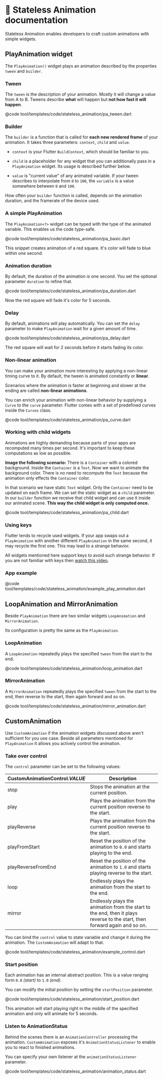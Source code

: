 # 🚀 Stateless Animation documentation

Stateless Animation enables developers to craft custom animations with simple widgets.


## PlayAnimation widget

The `PlayAnimation()` widget plays an animation described by the properties `tween` and `builder`.

### Tween

The `tween` is the description of your animation. Mostly it will change a value from A to B. Tweens describe **what** will happen but **not how fast it will happen**.

@code tool/templates/code/stateless_animation/pa_tween.dart

### Builder

The `builder` is a function that is called for **each new rendered frame** of your animation. It takes three parameters: `context`, `child` and `value`.

- `context` is your Flutter `BuildContext`, which should be familiar to you.

- `child` is a placeholder for any widget that you can additionally pass in a `PlayAnimation` widget. Its usage is described further below.

- `value` is "current value" of any animated variable. If your tween describes to interpolate from `0` to `100`, the `variable` is a value somewhere between `0` and `100`.

How often your `builder` function is called, depends on the animation duration, and the framerate of the device used.

### A simple PlayAnimation

The `PlayAnimation<?>` widget can be typed with the type of the animated variable. This enables us the code type-safe.

@code tool/templates/code/stateless_animation/pa_basic.dart

This snippet creates animation of a red square. It's color will fade to blue within one second.

### Animation duration

By default, the duration of the animation is one second. You set the optional parameter `duration` to refine that.

@code tool/templates/code/stateless_animation/pa_duration.dart

Now the red square will fade it's color for 5 seconds.

### Delay

By default, animations will play automatically. You can set the `delay` parameter to make `PlayAnimation` wait for a given amount of time.

@code tool/templates/code/stateless_animation/pa_delay.dart

The red square will wait for 2 seconds before it starts fading its color.

### Non-linear animation

You can make your animation more interesting by applying a non-linear timing curve to it. By default, the tween is animated constantly or **linear**.

Scenarios where the animation is faster at beginning and slower at the ending are called **non-linear animations**.

You can enrich your animation with non-linear behavior by supplying a `Curve` to the `curve` parameter. Flutter comes with a set of predefined curves inside the `Curves` class.

@code tool/templates/code/stateless_animation/pa_curve.dart


### Working with child widgets

Animations are highly demanding because parts of your apps are recomputed many times per second. It's important to keep these computations as low as possible.

**Image the following scenario:** There is a `Container` with a colored background. Inside the `Container` is a `Text`. Now we want to animate the background color. There is no need to recompute the `Text` because the animation only effects the `Container` color.

In that scenario we have static `Text` widget. Only the `Container` need to be updated on each frame. We can set the static widget as a `child` parameter. In our `builder` function we receive that child widget and can use it inside our animated scene. **This way the child widget is only computed once.**

@code tool/templates/code/stateless_animation/pa_child.dart

### Using keys

Flutter tends to recycle used widgets. If your app swaps out a `PlayAnimation` with another different `PlayAnimation` in the same second, it may recycle the first one. This may lead to a strange behavior.

All widgets mentioned here support keys to avoid such strange behavior. If you are not familiar with keys then [watch this video](https://www.youtube.com/watch?v=kn0EOS-ZiIc).

### App example

@code tool/templates/code/stateless_animation/example_play_animation.dart



## LoopAnimation and MirrorAnimation

Beside `PlayAnimation` there are two similar widgets `LoopAnimation` and `MirrorAnimation`.

Its configuration is pretty the same as the `PlayAnimation`.

### LoopAnimation

A `LoopAnimation` repeatedly plays the specified `tween` from the start to the end.

@code tool/templates/code/stateless_animation/loop_animation.dart

### MirrorAnimation

A `MirrorAnimation` repeatedly plays the specified `tween` from the start to the end, then reverse to the start, then again forward and so on.

@code tool/templates/code/stateless_animation/mirror_animation.dart


## CustomAnimation

Use `CustomAnimation` if the animation widgets discussed above aren't sufficient for you use case. Beside all parameters mentioned for `PlayAnimation` it allows you actively control the animation.

### Take over control

The `control` parameter can be set to the following values:

CustomAnimationControl.*VALUE* | Description
-------------- | ------------
stop | Stops the animation at the current position.
play | Plays the animation from the current position reverse to the start.
playReverse | Plays the animation from the current position reverse to the start.
playFromStart | Reset the position of the animation to `0.0` and starts playing to the end.
playReverseFromEnd | Reset the position of the animation to `1.0` and starts playing reverse to the start.
loop | Endlessly plays the animation from the start to the end.
mirror | Endlessly plays the animation from the start to the end, then it plays reverse to the start, then forward again and so on.

You can bind the `control` value to state variable and change it during the animation. The `CustomAnimation` will adapt to that.

@code tool/templates/code/stateless_animation/example_control.dart

### Start position

Each animation has an internal abstract position. This is a value ranging form `0.0` *(start)* to `1.0` *(end)*.

You can modify the initial position by setting the `startPosition` parameter.

@code tool/templates/code/stateless_animation/start_position.dart


This animation will start playing right in the middle of the specified animation and only will animate for 5 seconds.

### Listen to AnimationStatus

Behind the scenes there is an `AnimationController` processing the animation. `CustomAnimation` exposes it's `AnimationStatusListener` to enable you to react to finished animations.

You can specify your own listener at the `animationStatusListener` parameter.

@code tool/templates/code/stateless_animation/animation_status.dart
